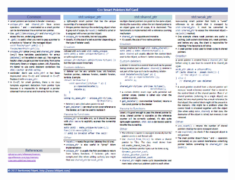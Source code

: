 ![smart_ptr](https://github.com/nikolaAV/Storehouse-Of-Knowledge/blob/master/cheat_sheets/smart_ptr.png)
